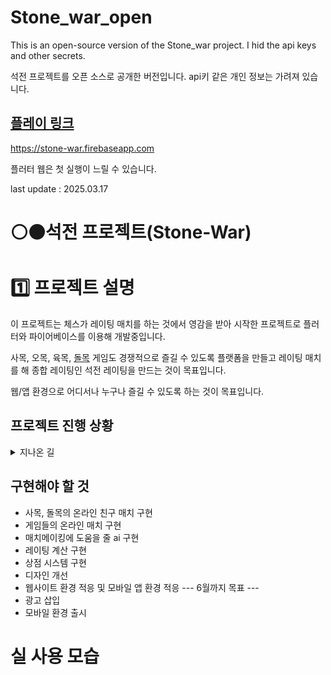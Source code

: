 # Stone_war_open
This is an open-source version of the Stone_war project. I hid the api keys and other secrets.

석전 프로젝트를 오픈 소스로 공개한 버전입니다. api키 같은 개인 정보는 가려져 있습니다.


## [플레이 링크](https://stone-war.firebaseapp.com)
https://stone-war.firebaseapp.com

플러터 웹은 첫 실행이 느릴 수 있습니다.


last update : 2025.03.17

# ⚪⚫석전 프로젝트(Stone-War)


# 1️⃣ 프로젝트 설명 
이 프로젝트는 체스가 레이팅 매치를 하는 것에서 영감을 받아 시작한 프로젝트로 플러터와 파이어베이스를 이용해 개발중입니다. 

사목, 오목, 육목, [돌목](https://github.com/kilito0118/Dol_Mok) 게임도 경쟁적으로 즐길 수 있도록 플랫폼을 만들고 레이팅 매치를 해 종합 레이팅인 석전 레이팅을 만드는 것이 목표입니다.

웹/앱 환경으로 어디서나 누구나 즐길 수 있도록 하는 것이 목표입니다.

## 프로젝트 진행 상황
<details>
<summary>지나온 길</summary>


2025.01 오프라인 매치 구현

2025.03 오목, 육목 온라인 친구 매치 구현

</details>

## 구현해야 할 것

- 사목, 돌목의 온라인 친구 매치 구현
- 게임들의 온라인 매치 구현
- 매치메이킹에 도움을 줄 ai 구현
- 레이팅 계산 구현
- 상점 시스템 구현
- 디자인 개선
- 웹사이트 환경 적응 및 모바일 앱 환경 적응
--- 6월까지 목표 ---
- 광고 삽입
- 모바일 환경 출시

# 실 사용 모습
